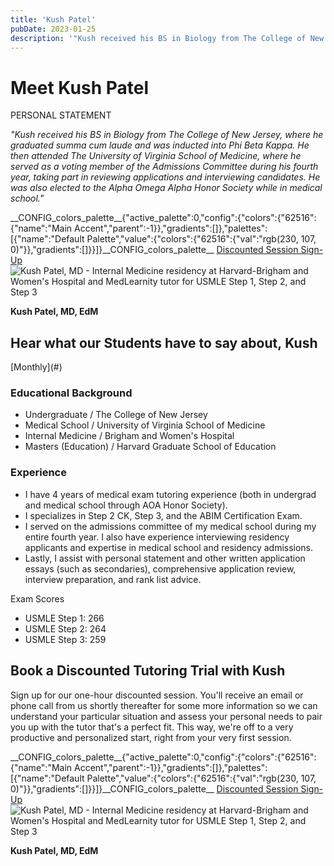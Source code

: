 ```yaml
---
title: 'Kush Patel'
pubDate: 2023-01-25
description: '"Kush received his BS in Biology from The College of New Jersey, where he graduated summa cum laude and was inducted into Phi Beta Kappa. He then attended '
---
```


# Meet Kush Patel

PERSONAL STATEMENT

_"Kush received his BS in Biology from The College of New Jersey, where he graduated summa cum laude and was inducted into Phi Beta Kappa. He then attended The University of Virginia School of Medicine, where he served as a voting member of the Admissions Committee during his fourth year, taking part in reviewing applications and interviewing candidates. He was also elected to the Alpha Omega Alpha Honor Society while in medical school."_

\_\_CONFIG_colors_palette\_\_{"active_palette":0,"config":{"colors":{"62516":{"name":"Main Accent","parent":-1}},"gradients":\[\]},"palettes":\[{"name":"Default Palette","value":{"colors":{"62516":{"val":"rgb(230, 107, 0)"}},"gradients":\[\]}}\]}\_\_CONFIG_colors_palette\_\_ [Discounted Session Sign-Up](/purchase-discounted-session/) ![Kush Patel, MD - Internal Medicine residency at Harvard-Brigham and Women's Hospital and MedLearnity tutor for USMLE Step 1, Step 2, and Step 3](https://i2xfwztd2ksbegse.public.blob.vercel-storage.com/wp/2022/08/Kush-Patel.webp 'Kush Patel')

**Kush Patel, MD, EdM**

## Hear what our Students have to say about, Kush

\[Monthly](#)

### Educational Background

- Undergraduate / The College of New Jersey
- Medical School / University of Virginia School of Medicine
- Internal Medicine / Brigham and Women's Hospital
- Masters (Education) / Harvard Graduate School of Education

### Experience

- I have 4 years of medical exam tutoring experience (both in undergrad and medical school through AOA Honor Society).
- I specializes in Step 2 CK, Step 3, and the ABIM Certification Exam.
- I served on the admissions committee of my medical school during my entire fourth year. I also have experience interviewing residency applicants and expertise in medical school and residency admissions.
- Lastly, I assist with personal statement and other written application essays (such as secondaries), comprehensive application review, interview preparation, and rank list advice.

Exam Scores

- USMLE Step 1: 266
- USMLE Step 2: 264
- USMLE Step 3: 259

## Book a Discounted Tutoring Trial with Kush

Sign up for our one-hour discounted session. You'll receive an email or phone call from us shortly thereafter for some more information so we can understand your particular situation and assess your personal needs to pair you up with the tutor that's a perfect fit. This way, we're off to a very productive and personalized start, right from your very first session.

\_\_CONFIG_colors_palette\_\_{"active_palette":0,"config":{"colors":{"62516":{"name":"Main Accent","parent":-1}},"gradients":\[\]},"palettes":\[{"name":"Default Palette","value":{"colors":{"62516":{"val":"rgb(230, 107, 0)"}},"gradients":\[\]}}\]}\_\_CONFIG_colors_palette\_\_ [Discounted Session Sign-Up](/purchase-discounted-session/) ![Kush Patel, MD - Internal Medicine residency at Harvard-Brigham and Women's Hospital and MedLearnity tutor for USMLE Step 1, Step 2, and Step 3](https://i2xfwztd2ksbegse.public.blob.vercel-storage.com/wp/2022/08/Kush-Patel.webp 'Kush Patel')

**Kush Patel, MD, EdM**
